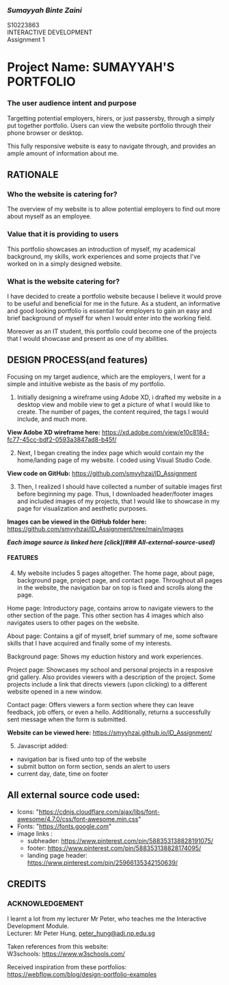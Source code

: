 ### **_Sumayyah Binte Zaini_**

S10223863<br>
INTERACTIVE DEVELOPMENT<br>
Assignment 1

# **Project Name: SUMAYYAH'S PORTFOLIO**

### The user audience intent and purpose

Targetting potential employers, hirers, or just passersby, through a simply put together portfolio. Users can view the website portfolio through their phone browser or desktop.

This fully responsive website is easy to navigate through, and provides an ample amount of information about me.

## **RATIONALE**

### Who the website is catering for?

The overview of my website is to allow potential employers to find out more about myself as an employee.

### Value that it is providing to users

This portfolio showcases an introduction of myself, my academical background, my skills, work experiences and some projects that I've worked on in a simply designed website.

### What is the website catering for?

I have decided to create a portfolio website because I believe it would prove to be useful and beneficial for me in the future. As a student, an informative and good looking portfolio is essential for employers to gain an easy and brief background of myself for when I would enter into the working field.

Moreover as an IT student, this portfolio could become one of the projects that I would showcase and present as one of my abilities.

## **DESIGN PROCESS(and features)**

Focusing on my target audience, which are the employers, I went for a simple and intuitive webiste as the basis of my portfolio.

1. Initially designing a wireframe using Adobe XD, i drafted my website in a desktop view and mobile view to get a picture of what I would like to create. The number of pages, the content required, the tags I would include, and much more.

**View Adobe XD wireframe here:** https://xd.adobe.com/view/e10c8184-fc77-45cc-bdf2-0593a3847ad8-b45f/

2. Next, I began creating the index page which would contain my the home/landing page of my website. I coded using Visual Studio Code.

**View code on GitHub:** https://github.com/smyyhzai/ID_Assignment

3. Then, I realized I should have collected a number of suitable images first before beginning my page. Thus, I downloaded header/footer images and included images of my projects, that I would like to showcase in my page for visualization and aesthetic purposes.

**Images can be viewed in the GitHub folder here:** https://github.com/smyyhzai/ID_Assignment/tree/main/images

**_Each image source is linked here [click](### All-external-source-used)_**

#### **FEATURES**

4. My website includes 5 pages altogether. The home page, about page, background page, project page, and contact page. Throughout all pages in the website, the navigation bar on top is fixed and scrolls along the page.

Home page: Introductory page, contains arrow to navigate viewers to the other section of the page. This other section has 4 images which also navigates users to other pages on the website.

About page: Contains a gif of myself, brief summary of me, some software skills that I have acquired and finally some of my interests.

Background page: Shows my eduction history and work experiences.

Project page: Showcases my school and personal projects in a resposive grid gallery. Also provides viewers with a description of the project. Some projects include a link that directs viewers (upon clicking) to a different website opened in a new window.

Contact page: Offers viewers a form section where they can leave feedback, job offers, or even a hello. Additionally, returns a successfully sent message when the form is submitted.

**Website can be viewed here:** https://smyyhzai.github.io/ID_Assignment/

5. Javascript added:

- navigation bar is fixed unto top of the website
- submit button on form section, sends an alert to users
- current day, date, time on footer

## All external source code used:

- Icons: "https://cdnjs.cloudflare.com/ajax/libs/font-awesome/4.7.0/css/font-awesome.min.css"
- Fonts: "https://fonts.google.com"
- image links :
  - subheader: https://www.pinterest.com/pin/588353138828191075/
  - footer: https://www.pinterest.com/pin/588353138828174095/
  - landing page header: https://www.pinterest.com/pin/25966135342150639/

## CREDITS

### ACKNOWLEDGEMENT

I learnt a lot from my lecturer Mr Peter, who teaches me the Interactive Development Module.<br>
Lecturer: Mr Peter Hung, peter_hung@adj.np.edu.sg

Taken references from this website:<br>
W3schools: https://www.w3schools.com/

Received inspiration from these portfolios:<br>
https://webflow.com/blog/design-portfolio-examples
